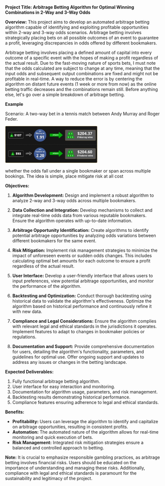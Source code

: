 **Project Title: Arbitrage Betting Algorithm for Optimal Winning Combinations in 2-Way and 3-Way Odds**

**Overview:**
This project aims to develop an automated arbitrage betting algorithm capable of identifying and exploiting profitable opportunities within 2-way and 3-way odds scenarios. Arbitrage betting involves strategically placing bets on all possible outcomes of an event to guarantee a profit, leveraging discrepancies in odds offered by different bookmakers.

Arbitrage betting involves placing a defined amount of capital into every outcome of a specific event with the hopes of making a profit regardless of the actual result. Due to the fast-moving nature of sports bets, I must note that the odds calculated are subject to change at any time, meaning that the input odds and subsequent output combinations are fixed and might not be profitable in real-time. A way to reduce the error is by centering the algorithm on distant future events (1 week or more from now) as the online betting traffic decreases and the combinations remain still. Before anything else, let's go over a simple breakdown of arbitrage betting.

**Example**

Scenario: A two-way bet in a tennis match between Andy Murray and Roger Feder.

<img
  src="https://github.com/neflem27/Arbitrage_Betting/blob/main/arbitrage-1.jpg"
  alt="Alt text"
  title="Training Data"
  style="display: inline-block; margin: 0 auto; max-width: 300px">



whether the odds fall under a single bookmaker or span across multiple bookings. The idea is simple, place mitigate risk at all cost 

**Objectives:**
1. **Algorithm Development:**
   Design and implement a robust algorithm to analyze 2-way and 3-way odds across multiple bookmakers.
   
2. **Data Collection and Integration:**
   Develop mechanisms to collect and integrate real-time odds data from various reputable bookmakers. Ensure the algorithm operates with up-to-date information.

3. **Arbitrage Opportunity Identification:**
   Create algorithms to identify potential arbitrage opportunities by analyzing odds variations between different bookmakers for the same event.

4. **Risk Mitigation:**
   Implement risk management strategies to minimize the impact of unforeseen events or sudden odds changes. This includes calculating optimal bet amounts for each outcome to ensure a profit regardless of the actual result.

5. **User Interface:**
   Develop a user-friendly interface that allows users to input preferences, view potential arbitrage opportunities, and monitor the performance of the algorithm.

6. **Backtesting and Optimization:**
   Conduct thorough backtesting using historical data to validate the algorithm's effectiveness. Optimize the algorithm based on historical performance and continuously refine it with new data.

7. **Compliance and Legal Considerations:**
   Ensure the algorithm complies with relevant legal and ethical standards in the jurisdictions it operates. Implement features to adapt to changes in bookmaker policies or regulations.

8. **Documentation and Support:**
   Provide comprehensive documentation for users, detailing the algorithm's functionality, parameters, and guidelines for optimal use. Offer ongoing support and updates to address any issues or changes in the betting landscape.

**Expected Deliverables:**
1. Fully functional arbitrage betting algorithm.
2. User interface for easy interaction and monitoring.
3. Documentation for algorithm usage, parameters, and risk management.
4. Backtesting results demonstrating historical performance.
5. Compliance features ensuring adherence to legal and ethical standards.

**Benefits:**
- **Profitability:** Users can leverage the algorithm to identify and capitalize on arbitrage opportunities, resulting in consistent profits.
- **Automation:** The automated nature of the algorithm allows for real-time monitoring and quick execution of bets.
- **Risk Management:** Integrated risk mitigation strategies ensure a balanced and controlled approach to betting.

**Note:**
It is crucial to emphasize responsible gambling practices, as arbitrage betting involves financial risks. Users should be educated on the importance of understanding and managing these risks. Additionally, compliance with legal and ethical standards is paramount for the sustainability and legitimacy of the project.
